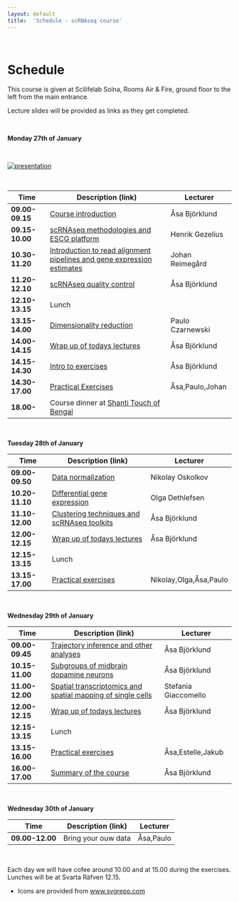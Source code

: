 ```yaml
---
layout: default
title:  'Schedule - scRNAseq course'
---
```


<br/>

# Schedule

This course is given at Scilifelab Solna, Rooms Air & Fire, ground floor to the left from the main entrance. 

Lecture slides will be provided as links as they get completed. 

<br/>

**Monday 27th of January**  

<br/>

[![presentation](https://www.svgrepo.com/download/1216/presentation.svg)](slides2019/course_intro_Asa_Bjorklund_2019.pdf)

<br/>

| Time | Description (link) | Lecturer |
| ---- | ------------------ | -------- |
| **09.00-09.15** | [Course introduction](slides2019/course_intro_Asa_Bjorklund_2019.pdf) | Åsa Björklund |
| **09.15-10.00** | [scRNAseq methodologies and ESCG platform](slides2019/Eukaryotic_Single_Cell_Transcriptomics_HG_2019.pdf) | Henrik Gezelius |
| **10.30-11.20** | [Introduction to read alignment pipelines and gene expression estimates](slides2019/read_alignments_2019_J_Reimegard.pdf) | Johan Reimegård |
| **11.20-12.10** | [scRNAseq quality control](slides2019/scRNAseq_QC_Asa_Bjorklund_2019.pdf) | Åsa Björklund |
| **12.10-13.15** | Lunch	 ||
| **13.15-14.00** | [Dimensionality reduction](slides2019/Dimensionality_reduction_P_Czarnewski_2019.pdf) | Paulo Czarnewski |   
| **14.00-14.15** | [Wrap up of todays lectures](https://goo.gl/forms/fr3owaquQgo72E2K3) | Åsa Björklund |  
| **14.15-14.30** | [Intro to exercises](slides2019/exercises_intro_Asa_Bjorklund_2019.pdf) | Åsa Björklund |
| **14.30-17.00** | [Practical Exercises](exercises) | Åsa,Paulo,Johan |
| **18.00-** | Course dinner at [Shanti Touch of Bengal](https://shanti.se/touch-of-bengal) | |

<br/>

**Tuesday 28th of January**  

| Time | Description (link) | Lecturer |
| ---- | ------------------ | -------- |
| **09.00-09.50** | [Data normalization](slides2019/scRNAseq_course_norm_2019.pdf) | Nikolay Oskolkov |
| **10.20-11.10** | [Differential gene expression](slides2019/scRNA-seq-DE.pdf) | Olga Dethlefsen |
| **11.10-12.00** | [Clustering techniques and scRNAseq toolkits](slides2019/scRNAseq_toolkits_Asa_Bjorklund_2019.pdf) | Åsa Björklund |  
| **12.00-12.15** | [Wrap up of todays lectures](https://goo.gl/forms/vDBBZrSyExz3Lh4K2) | Åsa Björklund |
| **12.15-13.15** | Lunch ||
| **13.15-17.00** | [Practical exercises](exercises) | Nikolay,Olga,Åsa,Paulo |

<br/>

**Wednesday 29th of January**  

| Time | Description (link) | Lecturer |
| ---- | ------------------ | -------- |
| **09.00-09.45** | [Trajectory inference and other analyses](slides2019/scRNAseq_trajectory_extra_2019_Asa_Bjorklund.pdf) | Åsa Björklund |   
| **10.15-11.00** | [Subgroups of midbrain dopamine neurons](slides2019/DA_presentation_2019.pdf) | Åsa Björklund |
| **11.00-12.00** | [Spatial transcriptomics and spatial mapping of single cells](slides2019/spatial_mapping_v2_SG_190206.pdf) | Stefania Giaccomello | 
| **12.00-12.15** | [Wrap up of todays lectures](https://goo.gl/forms/LabSH8u7S2IQVZKj1) | Åsa Björklund |
| **12.15-13.15** | Lunch	||
| **13.15-16.00** | [Practical exercises](exercises) | Åsa,Estelle,Jakub |   	      
| **16.00-17.00** | [Summary of the course](slides2019/course_summary_Asa_Bjorklund_2019.pdf) | Åsa Björklund |

<br/>

**Wednesday 30th of January**  

| Time | Description (link) | Lecturer |
| ---- | ------------------ | -------- |
| **09.00-12.00** | Bring your ouw data | Åsa,Paulo |   

<br/>

Each day we will have cofee around 10.00 and at 15.00 during the exercises. Lunches will be at Svarta Räfven 12.15. 


* Icons are provided from www.svgrepo.com

